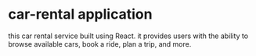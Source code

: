 # car-rental application

this car rental service built using React. it provides users with the ability to browse available cars, book a ride, plan a trip, and more. 